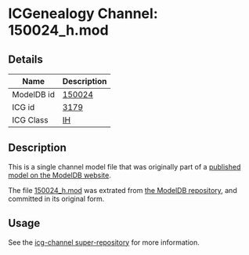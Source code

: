 # ICGenealogy Channel: 150024\_h.mod

## Details

Name | Description
---- | -----------
ModelDB id | [150024](http://senselab.med.yale.edu/ModelDB/ShowModel.cshtml?model=150024)
ICG id | [3179](http://icg.neurotheory.ox.ac.uk/channels/4/3179)
ICG Class | [IH](http://icg.neurotheory.ox.ac.uk/channels/4)

## Description

This is a single channel model file that was originally part of a [published model on the ModelDB website](http://senselab.med.yale.edu/mModelDB/ShowModel.cshtml?model=150024).

The file [150024\_h.mod](150024_h.mod) was extrated from [the ModelDB repository](http://senselab.med.yale.edu/ModelDB/ShowModel.cshtml?model=150024), and committed in its original form.

## Usage

See the [icg-channel super-repository](https://github.com/icgenealogy/icg-channels) for more information.